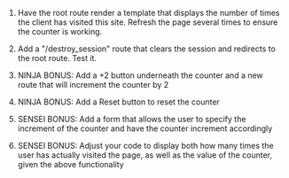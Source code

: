 1. Have the root route render a template that displays the number of times the client has visited this site. Refresh the page several times to ensure the counter is working.

2. Add a "/destroy_session" route that clears the session and redirects to the root route. Test it.

3. NINJA BONUS: Add a +2 button underneath the counter and a new route that will increment the counter by 2

4. NINJA BONUS: Add a Reset button to reset the counter

5. SENSEI BONUS: Add a form that allows the user to specify the increment of the counter and have the counter increment accordingly

6. SENSEI BONUS: Adjust your code to display both how many times the user has actually visited the page, as well as the value of the counter, given the above functionality